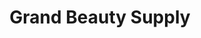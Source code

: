 ---
title: "Grand Beauty Supply"
url: /ferguson/grand-beauty-supply-new-halls-ferry-road/
shop: Kosmetik
---